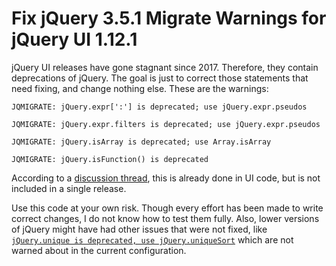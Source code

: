 # Fix jQuery 3.5.1 Migrate Warnings for jQuery UI 1.12.1
jQuery UI releases have gone stagnant since 2017. Therefore, they contain deprecations of jQuery. The goal is just to correct those statements that need fixing, and change nothing else. These are the warnings:

    JQMIGRATE: jQuery.expr[':'] is deprecated; use jQuery.expr.pseudos

    JQMIGRATE: jQuery.expr.filters is deprecated; use jQuery.expr.pseudos

    JQMIGRATE: jQuery.isArray is deprecated; use Array.isArray

    JQMIGRATE: jQuery.isFunction() is deprecated

According to a [discussion thread](https://github.com/jquery/jquery/commit/1b9575b9d14399e9426b9eacdd92b3717846c3f2), this is already done in UI code, but is not included in a single release.

Use this code at your own risk. Though every effort has been made to write correct changes, I do not know how to test them fully. Also, lower versions of jQuery might have had other issues that were not fixed, like [`jQuery.unique is deprecated, use jQuery.uniqueSort`](https://stackoverflow.com/a/46035524/4682228) which are not warned about in the current configuration.
